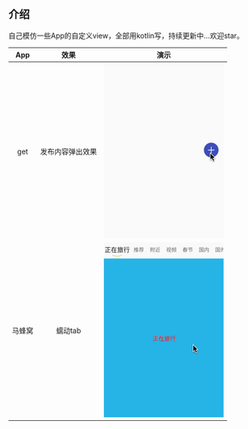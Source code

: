 ## 介绍

自己模仿一些App的自定义view，全部用kotlin写，持续更新中...欢迎star。


|  App   |       效果       |                          演示                          |
| :----: | :--------------: | :----------------------------------------------------: |
|  get   | 发布内容弹出效果 |   ![发布内容弹出效果](./screenshots/get_publish.gif)   |
| 马蜂窝 |     蠕动tab      | ![发布内容弹出效果](./screenshots/mfw_wriggle_tab.gif) |
